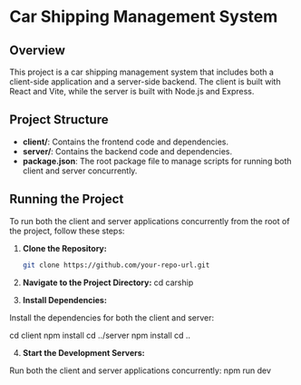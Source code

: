 # Car Shipping Management System

## Overview

This project is a car shipping management system that includes both a client-side application and a server-side backend. The client is built with React and Vite, while the server is built with Node.js and Express.

## Project Structure

- **client/**: Contains the frontend code and dependencies.
- **server/**: Contains the backend code and dependencies.
- **package.json**: The root package file to manage scripts for running both client and server concurrently.

## Running the Project

To run both the client and server applications concurrently from the root of the project, follow these steps:

1. **Clone the Repository:**

   ```sh
   git clone https://github.com/your-repo-url.git

   ```

2. **Navigate to the Project Directory:**
   cd carship

3. **Install Dependencies:**

Install the dependencies for both the client and server:

cd client
npm install
cd ../server
npm install
cd ..

4. **Start the Development Servers:**

Run both the client and server applications concurrently:
npm run dev
